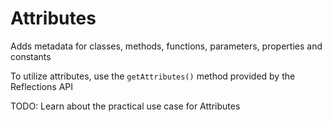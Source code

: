 
# Attributes  

Adds metadata for classes, methods, functions, parameters, properties and constants  

To utilize attributes, use the `getAttributes()` method provided by the Reflections API  

TODO: Learn about the practical use case for Attributes
